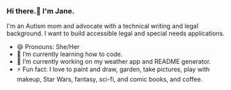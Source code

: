 ### Hi there.👋 I'm Jane.

I'm an Autism mom and advocate with a technical writing and legal background. I want to build accessible legal and special needs applications.

- 😄 Pronouns: She/Her
- 🌱 I’m currently learning how to code.
- 🔭 I’m currently working on my weather app and README generator.
- ⚡  Fun fact: I love to paint and draw, garden, take pictures, play with makeup, Star Wars, fantasy, sci-fi, and comic books, and coffee.


<!--
**jbtiglao/jbtiglao** is a ✨ _special_ ✨ repository because its `README.md` (this file) appears on your GitHub profile.

Here are some ideas to get you started:


- 🌱 I’m currently learning ...
- 👯 I’m looking to collaborate on ...
- 🤔 I’m looking for help with ...
- 💬 Ask me about ...
- 📫 How to reach me: ...
- 😄 Pronouns: ...
- ⚡ Fun fact: ...
-->

